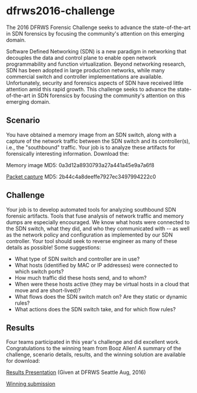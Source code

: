 # dfrws2016-challenge
The 2016 DFRWS Forensic Challenge seeks to advance the state-of-the-art in SDN forensics by focusing the community's attention on this emerging domain.

Software Defined Networking (SDN) is a new paradigm in networking that decouples the data and control plane to enable open network programmability and function virtualization. Beyond networking research, SDN has been adopted in large production networks, while many commercial switch and controller implementations are available. Unfortunately, security and forensics aspects of SDN have received little attention amid this rapid growth. This challenge seeks to advance the state-of-the-art in SDN forensics by focusing the community's attention on this emerging domain.

## Scenario
You have obtained a memory image from an SDN switch, along with a capture of the network traffic between the SDN switch and its controller(s), i.e., the "southbound" traffic. Your job is to analyze these artifacts for forensically interesting information. Download the:

Memory image  MD5: 0a3d12a8930793a27a441a45e9a7a6f8

[Packet capture](materials/southbound.pcap)  MD5: 2b44c4a8deeffe7927ec3497994222c0

## Challenge
Your job is to develop automated tools for analyzing southbound SDN forensic artifacts. Tools that fuse analysis of network traffic and memory dumps are especially encouraged. We know what hosts were connected to the SDN switch, what they did, and who they communicated with -- as well as the network policy and configuration as implemented by our SDN controller. Your tool should seek to reverse engineer as many of these details as possible! Some suggestions:

* What type of SDN switch and controller are in use?
* What hosts (identified by MAC or IP addresses) were connected to which switch ports?
* How much traffic did these hosts send, and to whom?
* When were these hosts active (they may be virtual hosts in a cloud that move and are short-lived)?
* What flows does the SDN switch match on? Are they static or dynamic rules?
* What actions does the SDN switch take, and for which flow rules?

## Results

Four teams participated in this year's challenge and did excellent work. Congratulations to the winning team from Booz Allen! A summary of the challenge, scenario details, results, and the winning solution are available for download:

[Results Presentation](solutions/DFRWS16_challenge_results.pdf) (Given at DFRWS Seattle Aug, 2016)

[Winning submission](solutions/bah_winning.tar.gz)
